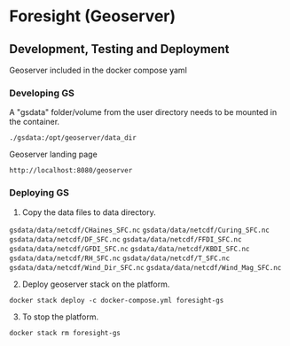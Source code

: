 # Foresight (Geoserver)

## Development, Testing and Deployment

Geoserver included in the docker compose yaml


### Developing GS

A "gsdata" folder/volume from the user directory needs to be mounted in the container.

`./gsdata:/opt/geoserver/data_dir`

Geoserver landing page

`http://localhost:8080/geoserver`


### Deploying GS

1. Copy the data files to data directory.

`gsdata/data/netcdf/CHaines_SFC.nc`
`gsdata/data/netcdf/Curing_SFC.nc`
`gsdata/data/netcdf/DF_SFC.nc`
`gsdata/data/netcdf/FFDI_SFC.nc`
`gsdata/data/netcdf/GFDI_SFC.nc`
`gsdata/data/netcdf/KBDI_SFC.nc`
`gsdata/data/netcdf/RH_SFC.nc`
`gsdata/data/netcdf/T_SFC.nc`
`gsdata/data/netcdf/Wind_Dir_SFC.nc`
`gsdata/data/netcdf/Wind_Mag_SFC.nc`

2. Deploy geoserver stack on the platform.

`docker stack deploy -c docker-compose.yml foresight-gs`

3. To stop the platform.

`docker stack rm foresight-gs`
